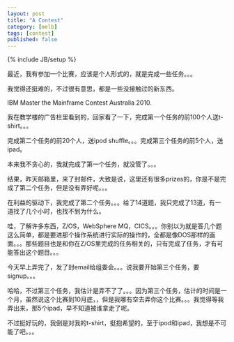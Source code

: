 ```yaml
---
layout: post
title: "A Contest"
category: [melb]
tags: [contest]
published: false
---
```

{% include JB/setup %}

最近，我有参加一个比赛，应该是个人形式的，就是完成一些任务。。。

我觉得还挺难的，不过很有意思，都是一些没接触过的新东西。

IBM Master the Mainframe Contest Australia 2010.

我在教学楼的广告栏里看到的，回家看了一下，完成第一个任务的前100个人送t-shirt。。。

完成第二个任务的前20个人，送ipod shuffle。。。完成第三个任务的前5个人，送ipad。

本来我不贪心的，我就完成了第一个任务，就没管了。。。

结果，昨天邮箱里，来了封邮件，大致是说，这里还有很多prizes的，你是不是完成了第二个任务，但是没有弄好呢。。。

在利益的驱动下，我完成了第二个任务。。。给了14道题，我只完成了13道，有一道找了几个小时，也找不到为什么。

哇，了解许多东西，Z/OS，WebSphere MQ，CICS。。。你别以为就是答几个题这么简单，都是要进那个操作系统进行实际的操作的，全都是像DOS那样的画面。。。那些题目也是和你在Z/OS里完成的任务相关的，只有完成了任务，才有可能答出这个题目。。。

今天早上弄完了，发了封email给组委会。。。说我要开始第三个任务，要signup。。。

哈哈，不过第三个任务，我估计是弄不了了。。。因为第三个任务，估计的时间是一个月，虽然说这个比赛到10月底，，但是我哪有空去弄你这个比赛。。。我觉得等我弄出来，那5个ipad，早不知道被谁拿走了呢。

不过挺好玩的，我倒是对我的t-shirt，挺抱希望的，至于ipod和ipad，我想是不可能了吧。。。